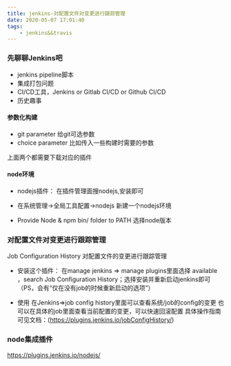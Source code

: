 ```yaml
---
title: jenkins-对配置文件对变更进行跟踪管理
date: 2020-05-07 17:01:40
tags:
    - jenkins&&travis
---
```


### 先聊聊Jenkins吧
- jenkins pipeline脚本
- 集成打包问题
- CI/CD工具，Jenkins or Gitlab CI/CD or Github CI/CD
- 历史趣事


#### 参数化构建
- git parameter
给git可选参数
- choice parameter
比如传入一些构建时需要的参数

上面两个都需要下载对应的插件

#### node环境
- nodejs插件：
在插件管理面搜nodejs,安装即可

- 在系统管理->全局工具配置->nodejs
新建一个nodejs环境

- Provide Node & npm bin/ folder to PATH
选择node版本

### 对配置文件对变更进行跟踪管理
Job Configuration History
对配置文件的变更进行跟踪管理

- 安装这个插件：
在manage jenkins => manage plugins里面选择 available ，search Job Configuration History；选择安装并重新启动jenkins即可（PS，会有“仅在没有job的时候重新启动的选项”）

- 使用
在Jenkins=>job config history里面可以查看系统/job的config的变更
也可以在具体的job里面查看当前配置的变更，可以快速回滚配置
具体操作指南可见文档：(https://plugins.jenkins.io/jobConfigHistory/)

### node集成插件
https://plugins.jenkins.io/nodejs/